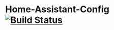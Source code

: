 # Home-Assistant-Config [![Build Status](https://travis-ci.org/rbflurry/Home-Assistant-Config.svg?branch=master)](https://travis-ci.org/rbflurry/Home-Assistant-Config)
